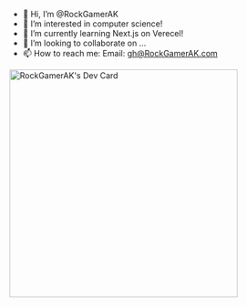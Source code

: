 - 👋 Hi, I’m @RockGamerAK
- 👀 I’m interested in computer science!
- 🌱 I’m currently learning Next.js on Verecel!
- 💞️ I’m looking to collaborate on ...
- 📫 How to reach me: Email: gh@RockGamerAK.com

<a href="https://app.daily.dev/RockGamerAK" width="100%">
  <img alt="RockGamerAK's Dev Card" src="https://api.daily.dev/devcards/f0e83bd18f9d4d2a927a495cb8c2bf31.png?r=zwc" width="400" >
</div>
  
<!---
  RockGamerAK/RockGamerAK is a ✨ special ✨ repository because its `README.md` (this file) appears on your GitHub profile.
  You can click the Preview link to take a look at your changes.
--->
